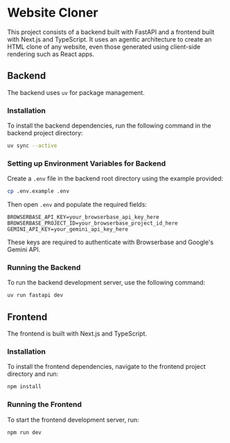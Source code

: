 # Website Cloner

This project consists of a backend built with FastAPI and a frontend built with Next.js and TypeScript. It uses an agentic architecture to create an HTML clone of any website, even those generated using client-side rendering such as React apps.

## Backend

The backend uses `uv` for package management.

### Installation

To install the backend dependencies, run the following command in the backend project directory:

```bash
uv sync --active
```

### Setting up Environment Variables for Backend

Create a `.env` file in the backend root directory using the example provided:

```bash
cp .env.example .env
```

Then open `.env` and populate the required fields:

```
BROWSERBASE_API_KEY=your_browserbase_api_key_here
BROWSERBASE_PROJECT_ID=your_browserbase_project_id_here
GEMINI_API_KEY=your_gemini_api_key_here
```

These keys are required to authenticate with Browserbase and Google's Gemini API.

### Running the Backend

To run the backend development server, use the following command:

```bash
uv run fastapi dev
```

## Frontend

The frontend is built with Next.js and TypeScript.

### Installation

To install the frontend dependencies, navigate to the frontend project directory and run:

```bash
npm install
```

### Running the Frontend

To start the frontend development server, run:

```bash
npm run dev
```
